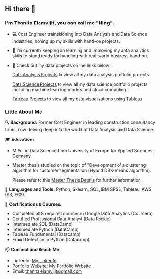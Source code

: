 ## Hi there 👋

### I'm Thanita Eiamvijit, you can call me "Ning".

- 💻  Cost Engineer trainsitioning into Data Analysis and Data Science industries, honing up my skills with hand-on projects.
- 🌱  I’m currently keeping on learning and improving my data analytics skills to stand ready for handling with real-world business hand-on.
- 📌  Check out my data projects on the links below:

  [dataanalysis]: https://github.com/thanita-evj/Data-Analysis.git

  [Data Analysis Projects][dataanalysis] to view all my data analysis portfolio projects

  [datascience]: https://github.com/thanita-evj/Data-Science.git

  [Data Science Projects][datascience] to view all my data science portfolio projects including machine learning models and cloud computing 

  [tableau]: https://public.tableau.com/app/profile/thanita.eiamvijit/vizzes

  [Tableau Projects][tableau] to view all my data visualizations using Tableau

### Little About Me

🔍 **Background:**  Former Cost Engineer in leading construction consultancy firms, now delving deep into the world of Data Analysis and Data Science.

🎓 **Education:** 
- M.Sc. in Data Science from University of Europe for Applied Sciences, Germany. 
- Master thesis studied on the topic of "Development of a clustering algorithm for customer segmentation (Hybrid DBK-means algorithm).

  [thesisdetail]: https://github.com/thanita-evj/Data-Science/tree/main/Development%20of%20A%20Clustering%20Algorithm%20for%20Customer%20Segmentation
    
  Please refer to this [Master Thesis Details][thesisdetail] for further information.

💼 **Languages and Tools:**  Python, Sklearn, SQL, IBM SPSS, Tableau, AWS (S3, EC2).

📘 **Certifications & Courses:** 
- Completed all 8 required courses in Google Data Analytics (Coursera)
- Certified Professional Data Analyst (Data Rockie)
- Intermediate SQL (DataCamp)
- Intermediate Python (DataCamp)
- Tableau Fundamental (Datacamp)
- Fraud Detection in Python (Datacamp)

📫 **Connect and Reach Me:**

[linkedin]: https://www.linkedin.com/in/thanitaeiamvijit/
[portwebsite]: https://thanitaeiamvijit.wixsite.com/thanitaevj
- LinkedIn: [My LinkedIn][linkedin]
- Portfolio Website: [My Portfolio Website][portwebsite]
- Email: thanita.eiamvijit@gmail.com




<!---
- 👋 Hi, I’m Thanita.
- 👀 I’m interested in ...
- 🌱 I’m currently learning ...
- 💞️ I’m looking to collaborate on ...
- 📫 How to reach me ...


thanita-evj/thanita-evj is a ✨ special ✨ repository because its `README.md` (this file) appears on your GitHub profile.
You can click the Preview link to take a look at your changes.
--->
